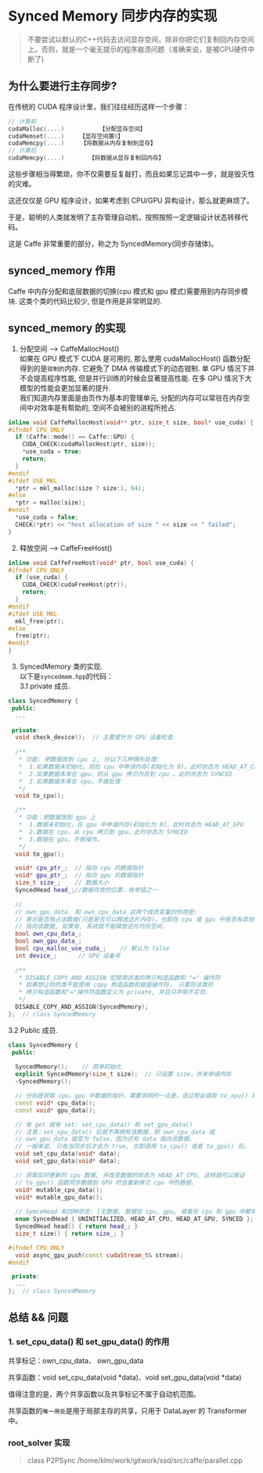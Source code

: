 # Synced Memory 同步内存的实现

> 不要尝试以默认的C++代码去访问显存空间，除非你把它们复制回内存空间上。否则，就是一个毫无提示的程序崩溃问题（准确来说，是被CPU硬件中断了)

## 为什么要进行主存同步?

在传统的 CUDA 程序设计里，我们往往经历这样一个步骤：

```cpp
// 计算前
cudaMalloc(....)          【分配显存空间】
cudaMemset(....)　　 【显存空间置0】
cudaMemcpy(....)　   【将数据从内存复制到显存】
// 计算后
cudaMemcpy(....)       【将数据从显存复制回内存】
```

这些步骤相当得繁琐，你不仅需要反复敲打，而且如果忘记其中一步，就是毁灭性的灾难。   

这还仅仅是 GPU 程序设计，如果考虑到 CPU/GPU 异构设计，那么就更麻烦了。   

于是，聪明的人类就发明了主存管理自动机，按照按照一定逻辑设计状态转移代码。   

这是 Caffe 非常重要的部分，称之为 SyncedMemory(同步存储体)。

## synced_memory 作用    

Caffe 中内存分配和底层数据的切换(cpu 模式和 gpu 模式)需要用到内存同步模块. 这类个类的代码比较少, 但是作用是非常明显的.   

## synced_memory 的实现    
1. 分配空间  -->  CaffeMallocHost()    
如果在 GPU 模式下 CUDA 是可用的, 那么使用 cudaMallocHost() 函数分配得到的是`钳制的`内存. 它避免了 DMA 传输模式下的动态钳制. 单 GPU 情况下并不会提高程序性能, 但是并行训练的时候会显著提高性能. 在多 GPU 情况下大模型的性能会更加显著的提升.   
我们知道内存里面是由页作为基本的管理单元, 分配的内存可以常驻在内存空间中对效率是有帮助的, 空间不会被别的进程所抢占.    
```cpp
inline void CaffeMallocHost(void** ptr, size_t size, bool* use_cuda) {
#ifndef CPU_ONLY
  if (Caffe::mode() == Caffe::GPU) {
    CUDA_CHECK(cudaMallocHost(ptr, size));
    *use_cuda = true;
    return;
  }
#endif
#ifdef USE_MKL
  *ptr = mkl_malloc(size ? size:1, 64);
#else
  *ptr = malloc(size);
#endif
  *use_cuda = false;
  CHECK(*ptr) << "host allocation of size " << size << " failed";
}
```
2. 释放空间  --> CaffeFreeHost()   
```cpp
inline void CaffeFreeHost(void* ptr, bool use_cuda) {
#ifndef CPU_ONLY
  if (use_cuda) {
    CUDA_CHECK(cudaFreeHost(ptr));
    return;
  }
#endif
#ifdef USE_MKL
  mkl_free(ptr);
#else
  free(ptr);
#endif
}

```
3. SyncedMemory 类的实现.   
以下是`syncedmem.hpp`的代码：    
3.1 private 成员.   
```cpp
class SyncedMemory {
 public:
  ...
 
 private:
  void check_device();  // 主要是针对 GPU 设备检查. 
  
  /**
   * 功能: 把数据放到 cpu 上, 分以下几种情形处理:    
   *  1.如果数据未初始化，则在 cpu 中申请内存(初始化为 0)。此时状态为 HEAD_AT_CPU
   *  2.如果数据本来在 gpu，则从 gpu 拷贝内存到 cpu 。此时状态为 SYNCED
   *  3.如果数据本来在 cpu，不做处理
   */  
  void to_cpu();

  /**
   * 功能：把数据放到 gpu 上
   *  1.数据未初始化，在 gpu 中申请内存(初始化为 0)。此时状态为 HEAD_AT_GPU
   *  2.数据在 cpu，从 cpu 拷贝到 gpu。此时状态为 SYNCED
   *  3.数据在 gpu，不做操作。
   */
  void to_gpu();

  void* cpu_ptr_;  // 指向 cpu 的数据指针
  void* gpu_ptr_;  // 指向 gpu 的数据指针
  size_t size_;    // 数据大小
  SyncedHead head_;//数据存放的位置，枚举值之一
  
  //
  // own_gpu_data_ 和 own_cpu_data_这两个成员变量的作用是:
  // 表示是否独占该数据(只是是否可以释放这片内存)，也即在 cpu 或 gpu 中是否有其他指针
  // 指向该数据, 如果有, 系统就不能释放这片内存空间.  
  bool own_cpu_data_;
  bool own_gpu_data_;
  bool cpu_malloc_use_cuda_;    // 默认为 false
  int device_;      // GPU 设备号
 
  /**
   * DISABLE_COPY_AND_ASSIGN 宏禁用该类的拷贝构造函数和 "=" 操作符
   * 如果想让你的类不能使用 copy 构造函数和赋值操作符， 只要将该类的
   * 拷贝构造函数和"="操作符函数定义为 private, 并且只声明不实现.   
   */  
  DISABLE_COPY_AND_ASSIGN(SyncedMemory);
};  // class SyncedMemory
```
3.2 Public 成员.   
```cpp
class SyncedMemory {
 public:
  
  SyncedMemory();    // 简单初始化
  explicit SyncedMemory(size_t size);  // 只设置 size，并未申请内存
  ~SyncedMemory();

  // 分别是获取 cpu，gpu 中数据的指针，需要说明的一点是，该过程会调用 to_xpu() 同步数据
  const void* cpu_data();
  const void* gpu_data();

  // 有 get 就有 set: set_cpu_data() 和 set_gpu_data()
  // 注意：set_xpu_data() 后就不再拥有该数据，即 own_cpu_data 或
  // own_gpu_data 就变为 false，因为还有 data 指向该数据。
  // 一般来说, 只有当同步后才会为 true, 也即调用 to_cpu() 或者 to_gpu() 后。
  void set_cpu_data(void* data);   
  void set_gpu_data(void* data);

  // 获取实时更新的 cpu 数据, 并改变数据的状态为 HEAD_AT_CPU, 这样就可以保证 
  // to_gpu() 函数同步数据到 GPU 时会重新拷贝 cpu 中的数据.  
  void* mutable_cpu_data(); 
  void* mutable_gpu_data();
  
  // SymceHead 有四种状态: [无数据, 数据在 cpu, gpu, 或者在 cpu 和 gpu 中都有]  
  enum SyncedHead { UNINITIALIZED, HEAD_AT_CPU, HEAD_AT_GPU, SYNCED };
  SyncedHead head() { return head_; }
  size_t size() { return size_; }

#ifndef CPU_ONLY
  void async_gpu_push(const cudaStream_t& stream);
#endif

 private:
  ...
};  // class SyncedMemory
```

## 总结 && 问题   
### 1. set_cpu_data() 和 set_gpu_data() 的作用

共享标记：own_cpu_data、 own_gpu_data    

共享函数：void set_cpu_data(void *data)、void set_gpu_data(void *data)   

值得注意的是，两个共享函数以及共享标记不属于自动机范围。   

共享函数的`唯一用处`是用于局部主存的共享，只用于 DataLayer 的 Transformer 中。   


### root_solver 实现

> class P2PSync
> /home/klm/work/gitwork/ssd/src/caffe/parallel.cpp
